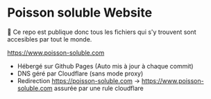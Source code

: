 # Poisson soluble Website

🔴 Ce repo est publique donc tous les fichiers qui s'y trouvent sont accesibles par tout le monde.

https://www.poisson-soluble.com

- Hébergé sur Github Pages (Auto mis à jour à chaque commit)
- DNS géré par Cloudflare (sans mode proxy)
- Redirection https://poisson-soluble.com -> https://www.poisson-soluble.com assurée par une rule cloudflare
